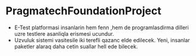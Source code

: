 # PragmatechFoundationProject
- E-Test platformasi insanlarin hem fenn ,hem de programlasdirma dilleri uzre testlere asanliqla erismesi ucundur. 
- Uzvuluk sistemi vasitesile iki terefli qazanc elde edilecek. Yeni, insanlar paketler alaraq daha cetin suallar hell ede bilecek.